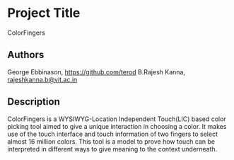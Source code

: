 # Project Title
ColorFingers

## Authors
George Ebbinason, https://github.com/terod
B.Rajesh Kanna, rajeshkanna.b@vit.ac.in

## Description
ColorFingers is a WYSIWYG-Location Independent Touch(LIC) based color picking tool aimed to give a unique interaction in choosing a color. It makes use of the touch interface and touch information of two fingers to select almost 16 million colors. This tool is a model to prove how touch can be interpreted in different ways to give meaning to the context underneath.
